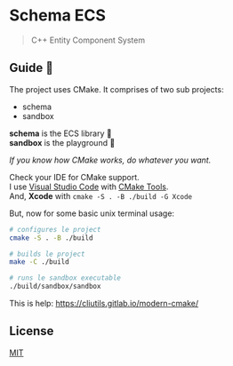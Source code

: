 # Schema ECS

> C++ Entity Component System

## Guide :poop:

The project uses CMake.
It comprises of two sub projects:
- schema
- sandbox

**schema** is the ECS library :book:  
**sandbox** is the playground :tada:

*If you know how CMake works, do whatever you want.*

Check your IDE for CMake support.  
I use [Visual Studio Code](https://code.visualstudio.com/) with [CMake Tools](https://marketplace.visualstudio.com/items?itemName=vector-of-bool.cmake-tools).  
And, **Xcode** with `cmake -S . -B ./build -G Xcode`

But, now for some basic unix terminal usage:

```sh
# configures le project
cmake -S . -B ./build

# builds le project
make -C ./build

# runs le sandbox executable
./build/sandbox/sandbox
```

This is help:
https://cliutils.gitlab.io/modern-cmake/

## License

[MIT](http://opensource.org/licenses/MIT)
